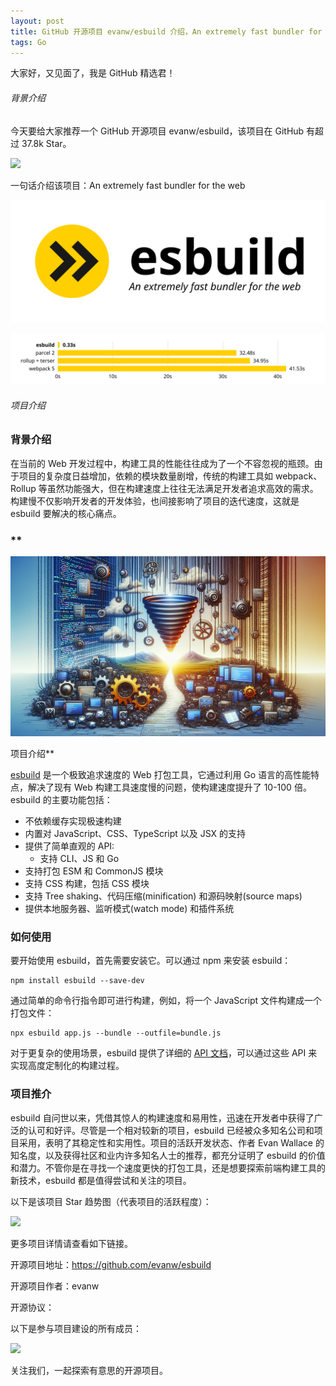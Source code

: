 ```yaml
---
layout: post
title: GitHub 开源项目 evanw/esbuild 介绍，An extremely fast bundler for the web
tags: Go
---
```


大家好，又见面了，我是 GitHub 精选君！

###### 背景介绍

今天要给大家推荐一个 GitHub 开源项目 evanw/esbuild，该项目在 GitHub 有超过 37.8k Star。

![](https://stats.deeptrain.net/repo/evanw/esbuild/?theme=light)

一句话介绍该项目：An extremely fast bundler for the web




![](https://raw.githubusercontent.com/evanw/esbuild/master/./images/wordmark-light.svg)

![](https://raw.githubusercontent.com/evanw/esbuild/master/./images/benchmark-light.svg)


###### 项目介绍

### **背景介绍**

在当前的 Web 开发过程中，构建工具的性能往往成为了一个不容忽视的瓶颈。由于项目的复杂度日益增加，依赖的模块数量剧增，传统的构建工具如 webpack、Rollup 等虽然功能强大，但在构建速度上往往无法满足开发者追求高效的需求。构建慢不仅影响开发者的开发体验，也间接影响了项目的迭代速度，这就是 esbuild 要解决的核心痛点。

### **

![](https://raw.githubusercontent.com/ZhuPeng/pic/master/mac/compress_tmp-105fbc290958dd22edc9b7fe901804d8.png)

项目介绍**

[esbuild](https://github.com/evanw/esbuild) 是一个极致追求速度的 Web 打包工具，它通过利用 Go 语言的高性能特点，解决了现有 Web 构建工具速度慢的问题，使构建速度提升了 10-100 倍。esbuild 的主要功能包括：

- 不依赖缓存实现极速构建
- 内置对 JavaScript、CSS、TypeScript 以及 JSX 的支持
- 提供了简单直观的 API:
  - 支持 CLI、JS 和 Go
- 支持打包 ESM 和 CommonJS 模块
- 支持 CSS 构建，包括 CSS 模块
- 支持 Tree shaking、代码压缩(minification) 和源码映射(source maps)
- 提供本地服务器、监听模式(watch mode) 和插件系统

### **如何使用**

要开始使用 esbuild，首先需要安装它。可以通过 npm 来安装 esbuild：

```shell
npm install esbuild --save-dev
```

通过简单的命令行指令即可进行构建，例如，将一个 JavaScript 文件构建成一个打包文件：

```shell
npx esbuild app.js --bundle --outfile=bundle.js
```

对于更复杂的使用场景，esbuild 提供了详细的 [API 文档](https://esbuild.github.io/api/)，可以通过这些 API 来实现高度定制化的构建过程。

### **项目推介**

esbuild 自问世以来，凭借其惊人的构建速度和易用性，迅速在开发者中获得了广泛的认可和好评。尽管是一个相对较新的项目，esbuild 已经被众多知名公司和项目采用，表明了其稳定性和实用性。项目的活跃开发状态、作者 Evan Wallace 的知名度，以及获得社区和业内许多知名人士的推荐，都充分证明了 esbuild 的价值和潜力。不管你是在寻找一个速度更快的打包工具，还是想要探索前端构建工具的新技术，esbuild 都是值得尝试和关注的项目。

以下是该项目 Star 趋势图（代表项目的活跃程度）：

![](https://api.star-history.com/svg?repos=evanw/esbuild&type=Timeline)

更多项目详情请查看如下链接。

开源项目地址：https://github.com/evanw/esbuild 

开源项目作者：evanw

开源协议：

以下是参与项目建设的所有成员：

![](https://contrib.rocks/image?repo=evanw/esbuild)

关注我们，一起探索有意思的开源项目。

